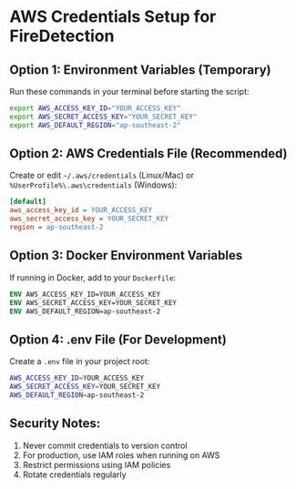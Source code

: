 # AWS Credentials Setup for FireDetection

## Option 1: Environment Variables (Temporary)
Run these commands in your terminal before starting the script:
```bash
export AWS_ACCESS_KEY_ID="YOUR_ACCESS_KEY"
export AWS_SECRET_ACCESS_KEY="YOUR_SECRET_KEY"
export AWS_DEFAULT_REGION="ap-southeast-2"
```

## Option 2: AWS Credentials File (Recommended)
Create or edit `~/.aws/credentials` (Linux/Mac) or `%UserProfile%\.aws\credentials` (Windows):
```ini
[default]
aws_access_key_id = YOUR_ACCESS_KEY
aws_secret_access_key = YOUR_SECRET_KEY
region = ap-southeast-2
```

## Option 3: Docker Environment Variables
If running in Docker, add to your `Dockerfile`:
```dockerfile
ENV AWS_ACCESS_KEY_ID=YOUR_ACCESS_KEY
ENV AWS_SECRET_ACCESS_KEY=YOUR_SECRET_KEY
ENV AWS_DEFAULT_REGION=ap-southeast-2
```

## Option 4: .env File (For Development)
Create a `.env` file in your project root:
```bash
AWS_ACCESS_KEY_ID=YOUR_ACCESS_KEY
AWS_SECRET_ACCESS_KEY=YOUR_SECRET_KEY
AWS_DEFAULT_REGION=ap-southeast-2
```

## Security Notes:
1. Never commit credentials to version control
2. For production, use IAM roles when running on AWS
3. Restrict permissions using IAM policies
4. Rotate credentials regularly
